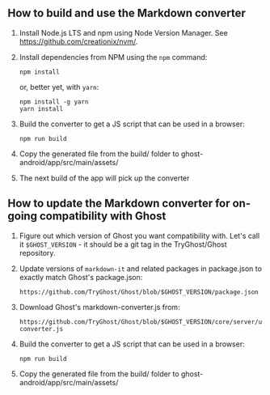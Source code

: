 ## How to build and use the Markdown converter

1. Install Node.js LTS and npm using Node Version Manager. See https://github.com/creationix/nvm/.

2. Install dependencies from NPM using the `npm` command:

       npm install

   or, better yet, with `yarn`:

       npm install -g yarn
       yarn install

3. Build the converter to get a JS script that can be used in a browser:

       npm run build

4. Copy the generated file from the build/ folder to ghost-android/app/src/main/assets/

5. The next build of the app will pick up the converter


## How to update the Markdown converter for on-going compatibility with Ghost

1. Figure out which version of Ghost you want compatibility with. Let's call it `$GHOST_VERSION` - it should be a git tag in the TryGhost/Ghost repository.

2. Update versions of `markdown-it` and related packages in package.json to exactly match Ghost's package.json:

       https://github.com/TryGhost/Ghost/blob/$GHOST_VERSION/package.json

3. Download Ghost's markdown-converter.js from:

       https://github.com/TryGhost/Ghost/blob/$GHOST_VERSION/core/server/utils/markdown-converter.js

4. Build the converter to get a JS script that can be used in a browser:

       npm run build

5. Copy the generated file from the build/ folder to ghost-android/app/src/main/assets/
